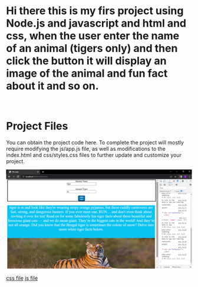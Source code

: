 # Hi there this is my firs project using Node.js and javascript and html and css, when the user enter the name of an animal (tigers only) and then click the button it will display an image of the animal and fun fact about it and so on.
<br />


# Project Files
You can obtain the project code here. To complete the project will mostly require modifying the js/app.js file, as well as modifications to the index.html and css/styles.css files to further update and customize your project.

<img src="tiger_project.png">

[css file](Landing_Page_Project_Udacity/css/)
[js file](Landing_Page_Project_Udacity/js/)

